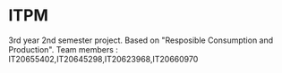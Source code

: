 # ITPM
3rd year 2nd semester project.
Based on "Resposible Consumption and Production".
Team members : IT20655402,IT20645298,IT20623968,IT20660970
